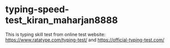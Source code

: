 # typing-speed-test_kiran_maharjan8888
This is typing skill test from online test website: https://www.ratatype.com/typing-test/ and https://official-typing-test.com/
